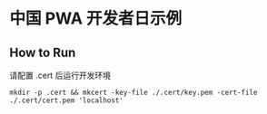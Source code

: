 # 中国 PWA 开发者日示例

## How to Run

请配置 .cert 后运行开发环境

```
mkdir -p .cert && mkcert -key-file ./.cert/key.pem -cert-file ./.cert/cert.pem 'localhost'
```